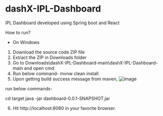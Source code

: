 # dashX-IPL-Dashboard
IPL Dashboard developed using Spring boot and React

How to run?

- On Windows
1. Download the source code ZIP file
2. Extract the ZIP in Downloads folder
3. Go to Downloads\dashX-IPL-Dashboard-main\dashX-IPL-Dashboard-main and open cmd
4. Run below command- 
mvnw clean install
5. Upon getting build success message from maven,
![image](https://user-images.githubusercontent.com/38462415/166423566-d1c6af7e-4939-4cb2-9d67-0ea07297f62e.png)

run below commands-

cd target
java -jar dashboard-0.0.1-SNAPSHOT.jar

6. Hit http://localhost:8080 in your favorite browser.
